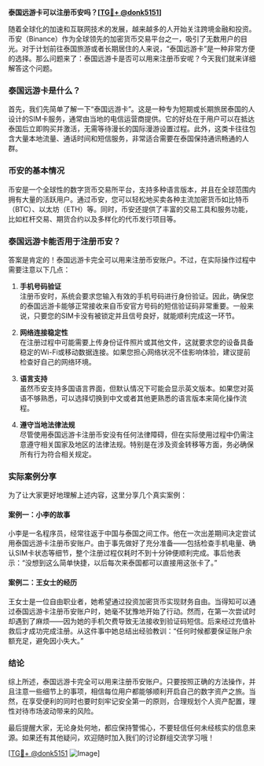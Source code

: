 **泰国远游卡可以注册币安吗？[[TG💪+ @donk5151](https://t.me/s/donk5151)]**

随着全球化的加速和互联网技术的发展，越来越多的人开始关注跨境金融和投资。币安（Binance）作为全球领先的加密货币交易平台之一，吸引了无数用户的目光。对于计划前往泰国旅游或者长期居住的人来说，“泰国远游卡”是一种非常方便的选择。那么问题来了：泰国远游卡是否可以用来注册币安呢？今天我们就来详细解答这个问题。

### 泰国远游卡是什么？

首先，我们先简单了解一下“泰国远游卡”。这是一种专为短期或长期旅居泰国的人设计的SIM卡服务，通常由当地的电信运营商提供。它的好处在于用户可以在抵达泰国后立即购买并激活，无需等待漫长的国际漫游设置过程。此外，这类卡往往包含大量本地流量、通话时间和短信服务，非常适合需要在泰国保持通讯畅通的人群。

### 币安的基本情况

币安是一个全球性的数字货币交易所平台，支持多种语言版本，并且在全球范围内拥有大量的活跃用户。通过币安，您可以轻松地买卖各种主流加密货币如比特币（BTC）、以太坊（ETH）等。同时，币安还提供了丰富的交易工具和服务功能，比如杠杆交易、期货合约以及多样化的代币发行项目等。

### 泰国远游卡能否用于注册币安？

答案是肯定的！泰国远游卡完全可以用来注册币安账户。不过，在实际操作过程中需要注意以下几点：

1. **手机号码验证**  
   注册币安时，系统会要求您输入有效的手机号码进行身份验证。因此，确保您的泰国远游卡能够正常接收来自币安官方号码的短信验证码非常重要。一般来说，只要您的SIM卡没有被锁定并且信号良好，就能顺利完成这一环节。

2. **网络连接稳定性**  
   在注册过程中可能需要上传身份证件照片或其他文件，这就要求您的设备具备稳定的Wi-Fi或移动数据连接。如果您担心网络状况不佳影响体验，建议提前检查好自己的网络环境。

3. **语言支持**  
   虽然币安支持多国语言界面，但默认情况下可能会显示英文版本。如果您对英语不够熟悉，可以选择切换到中文或者其他更熟悉的语言版本来简化操作流程。

4. **遵守当地法律法规**  
   尽管使用泰国远游卡注册币安没有任何法律障碍，但在实际使用过程中仍需注意遵守相关国家及地区的法律法规。特别是在涉及资金转移等方面，务必确保所有行为符合相关规定。

### 实际案例分享

为了让大家更好地理解上述内容，这里分享几个真实案例：

#### 案例一：小李的故事
小李是一名程序员，经常往返于中国与泰国之间工作。他在一次出差期间决定尝试用泰国远游卡注册币安账户。由于事先做好了充分准备——包括检查手机电量、确认SIM卡状态等细节，整个注册过程仅耗时不到十分钟便顺利完成。事后他表示：“没想到这么简单快捷，以后每次来泰国都可以直接用这张卡了。”

#### 案例二：王女士的经历
王女士是一位自由职业者，她希望通过投资加密货币实现财务自由。当得知可以通过泰国远游卡注册币安账户时，她毫不犹豫地开始了行动。然而，在第一次尝试时却遇到了麻烦——因为她的手机欠费导致无法接收到验证码短信。后来经过充值补救后才成功完成注册。从这件事中她总结出经验教训：“任何时候都要保证账户余额充足，避免因小失大。”

### 结论

综上所述，泰国远游卡完全可以用来注册币安账户。只要按照正确的方法操作，并且注意一些细节上的事项，相信每位用户都能够顺利开启自己的数字资产之旅。当然，在享受便利的同时也要时刻牢记安全第一的原则，合理规划个人资产配置，理性对待市场波动带来的风险。

最后提醒大家，无论身处何地，都应保持警惕心，不要轻信任何未经核实的信息来源。如果还有其他疑问，欢迎随时加入我们的讨论群组交流学习哦！

[[TG💪+ @donk5151](https://t.me/s/donk5151) ![Image](https://i.postimg.cc/rwNCRYN7/Snipaste-2025-04-30-17-27-05.png)]